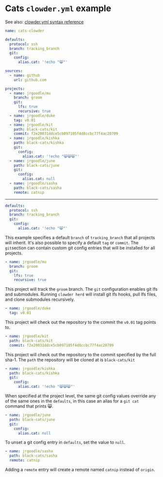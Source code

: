# Cats `clowder.yml` example

See also: [clowder.yml syntax reference](clowder-yml-syntax-reference.md)

```yaml
name: cats-clowder

defaults:
  protocol: ssh
  branch: tracking_branch
  git:
    config:
      alias.cat: '!echo "😸"'

sources:
  - name: github
    url: github.com

projects:
  - name: jrgoodle/mu
    branch: groom
    git:
      lfs: true
      recursive: true
  - name: jrgoodle/duke
    tag: v0.01
  - name: jrgoodle/kit
    path: black-cats/kit
    commit: f2e20031ddce5cb097105f4d8ccbc77f4ac20709
  - name: jrgoodle/kishka
    path: black-cats/kishka
    git:
      config:
        alias.cat: '!echo "😸😸😸"'
  - name: jrgoodle/june
    path: black-cats/june
    git:
      config:
        alias.cat: null
  - name: jrgoodle/sasha
    path: black-cats/sasha
    remote: catnip
```

---

```yaml
defaults:
  protocol: ssh
  branch: tracking_branch
  git:
    config:
      alias.cat: '!echo "😸"'
```

This example specifies a default `branch` of `tracking_branch` that all projects will inherit. It's also possible to specify a default `tag` or `commit`. The `git`section can contain custom git config entries that will be installed for all projects.

```yaml
- name: jrgoodle/mu
  branch: groom
  git:
    lfs: true
    recursive: true
```

This project will track the `groom` branch. The `git` configuration enables git lfs and submodules. Running `clowder herd` will install git lfs hooks, pull lfs files, and clone submodules recursively.

```yaml
- name: jrgoodle/duke
  tag: v0.01
```

This project will check out the repository to the commit the `v0.01` tag points to.

```yaml
- name: jrgoodle/kit
  path: black-cats/kit
  commit: f2e20031ddce5cb097105f4d8ccbc77f4ac20709
```

This project will check out the repository to the commit specified by the full sha-1. The `path` the repository will be cloned at is `black-cats/kit`

```yaml
- name: jrgoodle/kishka
  path: black-cats/kishka
  git:
    config:
      alias.cat: '!echo "😸😸😸"'
```

When specified at the project level, the same git config values override any of the same ones in the `defaults`, in this case an alias for a `git cat` command that prints 😸.

```yaml
- name: jrgoodle/june
  path: black-cats/june
  git:
    config:
      alias.cat: null
```

To unset a git config entry in `defaults`, set the value to `null`.

```yaml
- name: jrgoodle/sasha
  path: black-cats/sasha
  remote: catnip
```

Adding a `remote` entry will create a remote named `catnip` instead of `origin`.
